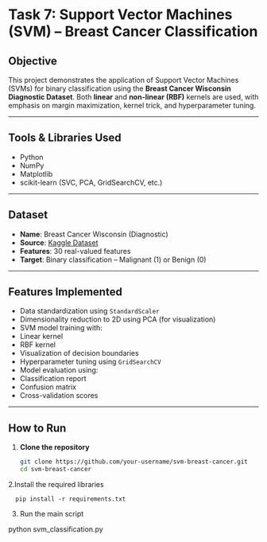 #  Task 7: Support Vector Machines (SVM) – Breast Cancer Classification

##  Objective
This project demonstrates the application of Support Vector Machines (SVMs) for binary classification using the **Breast Cancer Wisconsin Diagnostic Dataset**. Both **linear** and **non-linear (RBF)** kernels are used, with emphasis on margin maximization, kernel trick, and hyperparameter tuning.

---

##  Tools & Libraries Used
- Python
- NumPy
- Matplotlib
- scikit-learn (SVC, PCA, GridSearchCV, etc.)

---

##  Dataset
- **Name**: Breast Cancer Wisconsin (Diagnostic)
- **Source**: [Kaggle Dataset](https://www.kaggle.com/datasets/yasserh/breast-cancer-dataset)
- **Features**: 30 real-valued features
- **Target**: Binary classification – Malignant (1) or Benign (0)

---

##  Features Implemented
-  Data standardization using `StandardScaler`
-  Dimensionality reduction to 2D using PCA (for visualization)
-  SVM model training with:
  - Linear kernel
  - RBF kernel
-  Visualization of decision boundaries
-  Hyperparameter tuning using `GridSearchCV`
-  Model evaluation using:
  - Classification report
  - Confusion matrix
  - Cross-validation scores

---

##  How to Run

1. **Clone the repository**
   ```bash
   git clone https://github.com/your-username/svm-breast-cancer.git
   cd svm-breast-cancer
2.Install the required libraries

      pip install -r requirements.txt
3.  Run the main script

python svm_classification.py
